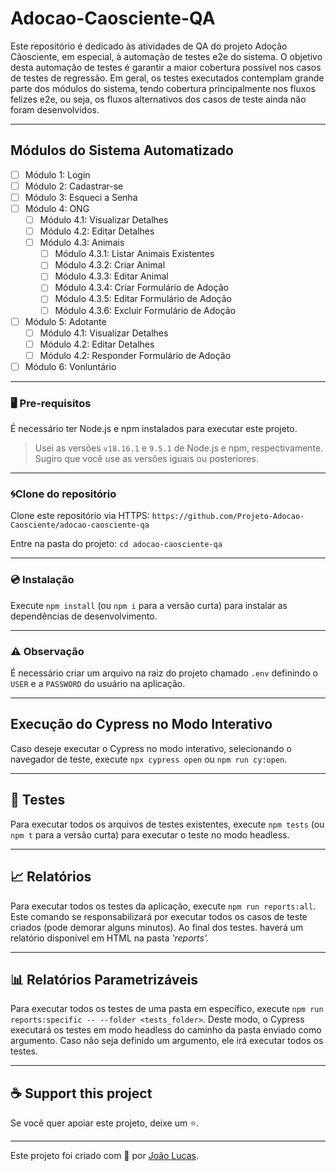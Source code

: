 # Adocao-Caosciente-QA

Este repositório é dedicado às atividades de QA do projeto Adoção Cãosciente, em especial, à automação de testes e2e do sistema. O objetivo desta automação de testes é garantir a maior cobertura possível nos casos de testes de regressão. Em geral, os testes executados contemplam grande parte dos módulos do sistema, tendo cobertura principalmente nos fluxos felizes e2e, ou seja, os fluxos alternativos dos casos de teste ainda não foram desenvolvidos. 

___

## Módulos do Sistema Automatizado

- [ ] Módulo 1: Login
- [ ] Módulo 2: Cadastrar-se
- [ ] Módulo 3: Esqueci a Senha
- [ ] Módulo 4: ONG
  - [ ] Módulo 4.1: Visualizar Detalhes
  - [ ] Módulo 4.2: Editar Detalhes
  - [ ] Módulo 4.3: Animais
    - [ ] Módulo 4.3.1: Listar Animais Existentes
    - [ ] Módulo 4.3.2: Criar Animal
    - [ ] Módulo 4.3.3: Editar Animal
    - [ ] Módulo 4.3.4: Criar Formulário de Adoção
    - [ ] Módulo 4.3.5: Editar Formulário de Adoção
    - [ ] Módulo 4.3.6: Excluir Formulário de Adoção
- [ ] Módulo 5: Adotante
  - [ ] Módulo 4.1: Visualizar Detalhes
  - [ ] Módulo 4.2: Editar Detalhes
  - [ ] Módulo 4.2: Responder Formulário de Adoção
- [ ] Módulo 6: Vonluntário
___

### 🖥️ Pre-requisitos
É necessário ter Node.js e npm instalados para executar este projeto.

> Usei as versões `v18.16.1` e `9.5.1` de Node.js e npm, respectivamente. Sugiro que você use as versões iguais ou posteriores.
___

### 🌀Clone do repositório

Clone este repositório via HTTPS: `https://github.com/Projeto-Adocao-Caosciente/adocao-caosciente-qa`

Entre na pasta do projeto: `cd adocao-caosciente-qa`
___

### 💿 Instalação

Execute `npm install` (ou `npm i` para a versão curta) para instalar as dependências de desenvolvimento.
___

### ⚠️ Observação

É necessário criar um arquivo na raiz do projeto chamado `.env` definindo o ```USER``` e a ```PASSWORD``` do usuário na aplicação.

___

## Execução do Cypress no Modo Interativo

Caso deseje executar o Cypress no modo interativo, selecionando o navegador de teste, execute `npx cypress open` ou `npm run cy:open`.

___

## 🧪 Testes

Para executar todos os arquivos de testes existentes, execute `npm tests` (ou `npm t` para a versão curta) para executar o teste no modo headless.

___

## 📈 Relatórios

Para executar todos os testes da aplicação, execute `npm run reports:all`. Este comando se responsabilizará por executar todos os casos de teste criados (pode demorar alguns minutos). Ao final dos testes. haverá um relatório disponível em HTML na pasta *'reports'.*
___

## 📊 Relatórios Parametrizáveis

Para executar todos os testes de uma pasta em específico, execute `npm run reports:specific -- --folder <tests_folder>`. Deste modo, o Cypress executará os testes em modo headless do caminho da pasta enviado como argumento. Caso não seja definido um argumento, ele irá executar todos os testes.

___

## ☕ Support this project

Se você quer apoiar este projeto, deixe um ⭐.

___

Este projeto foi criado com 💚 por [João Lucas](https://github.com/joaolucasp).

